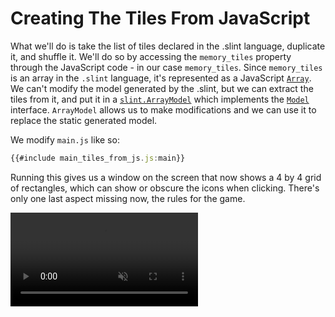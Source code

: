 <!-- Copyright © SixtyFPS GmbH <info@slint.dev> ; SPDX-License-Identifier: MIT -->
# Creating The Tiles From JavaScript

What we'll do is take the list of tiles declared in the .slint language, duplicate it, and shuffle it.
We'll do so by accessing the `memory_tiles` property through the JavaScript code - in our case `memory_tiles`.
Since `memory_tiles` is an array in the `.slint` language, it's represented as a JavaScript [`Array`](https://slint.dev/docs/node/).
We can't modify the model generated by the .slint, but we can extract the tiles from it, and put it
in a [`slint.ArrayModel`](https://slint.dev/docs/node/classes/arraymodel.html) which implements the [`Model`](https://slint.dev/docs/node/interfaces/model.html) interface.
`ArrayModel` allows us to make modifications and we can use it to replace the static generated model.

We modify `main.js` like so:

```js
{{#include main_tiles_from_js.js:main}}
```

Running this gives us a window on the screen that now shows a 4 by 4 grid of rectangles, which can show or obscure
the icons when clicking. There's only one last aspect missing now, the rules for the game.

<video autoplay loop muted playsinline src="https://slint.dev/blog/memory-game-tutorial/creating-the-tiles-from-rust.mp4"></video>
